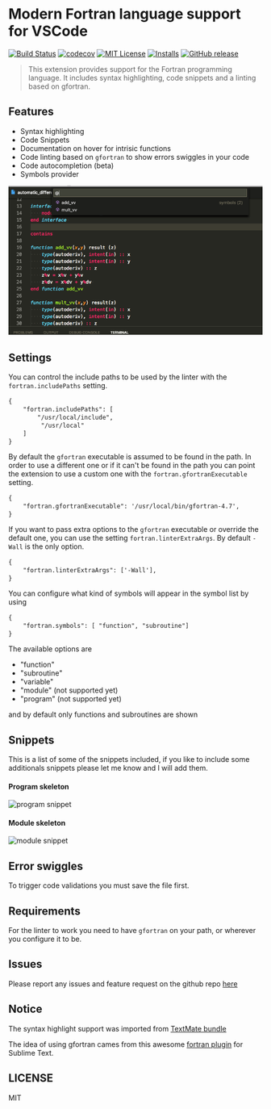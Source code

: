 # Modern Fortran language support for VSCode

[![Build Status](https://travis-ci.org/krvajal/vscode-fortran-support.svg?branch=master)](https://travis-ci.org/krvajal/vscode-fortran-support)
[![codecov](https://codecov.io/gh/krvajal/vscode-fortran-support/branch/master/graph/badge.svg)](https://codecov.io/gh/krvajal/vscode-fortran-support)
[![MIT License](https://img.shields.io/npm/l/stack-overflow-copy-paste.svg?style=flat-square)](http://opensource.org/licenses/MIT)
[![Installs](https://vsmarketplacebadge.apphb.com/installs/krvajalm.linter-gfortran.svg)](https://marketplace.visualstudio.com/items?itemName=krvajalm.linter-gfortran)
[![GitHub release](https://img.shields.io/github/release/krvajal/vscode-fortran-support.svg)](https://GitHub.com/krvajal/vscode-fortran-support/releases/)

> This extension provides support for the Fortran programming language. It includes syntax highlighting, code snippets and a linting based on gfortran.

## Features

* Syntax highlighting
* Code Snippets
* Documentation on hover for intrisic functions
* Code linting based on `gfortran` to show errors swiggles in your code
* Code autocompletion (beta)
* Symbols provider

![symbol_nav](./doc/symbol_nav.png)

## Settings

You can control the include paths to be used by the linter with the `fortran.includePaths` setting.

```
{
    "fortran.includePaths": [
        "/usr/local/include",
         "/usr/local"
    ]
}
```

By default the `gfortran` executable is assumed to be found in the path. In order to use a different one or if it can't be found in the path you can point the extension to use a custom one with the `fortran.gfortranExecutable` setting.

```
{
    "fortran.gfortranExecutable": '/usr/local/bin/gfortran-4.7',
}
```

If you want to pass extra options to the `gfortran` executable or override the default one, you can use the setting `fortran.linterExtraArgs`. By default `-Wall` is the only option.

```
{
    "fortran.linterExtraArgs": ['-Wall'],
}
```

You can configure what kind of symbols will appear in the symbol list by using

```
{
    "fortran.symbols": [ "function", "subroutine"]
}
```

The available options are

* "function"
* "subroutine"
* "variable"
* "module" (not supported yet)
* "program" (not supported yet)

and by default only functions and subroutines are shown

## Snippets

This is a list of some of the snippets included, if you like to include some additionals snippets please let me know and I will add them.

#### Program skeleton

![program snippet](https://media.giphy.com/media/OYdq9BKYMOOdy/giphy.gif)

#### Module skeleton

![module snippet](https://media.giphy.com/media/3ohzdUNRuio5FfyF1u/giphy.gif)

## Error swiggles

To trigger code validations you must save the file first.

## Requirements

For the linter to work you need to have `gfortran` on your path, or wherever you configure it to be.

## Issues

Please report any issues and feature request on the github repo [here](https://github.com/krvajalmiguelangel/vscode-fortran-support/issues/new)

## Notice

The syntax highlight support was imported from [TextMate bundle](https://github.com/textmate/fortran.tmbundle)

The idea of using gfortran cames from this awesome [fortran plugin](https://github.com/315234/SublimeFortran) for Sublime Text.

## LICENSE

MIT
